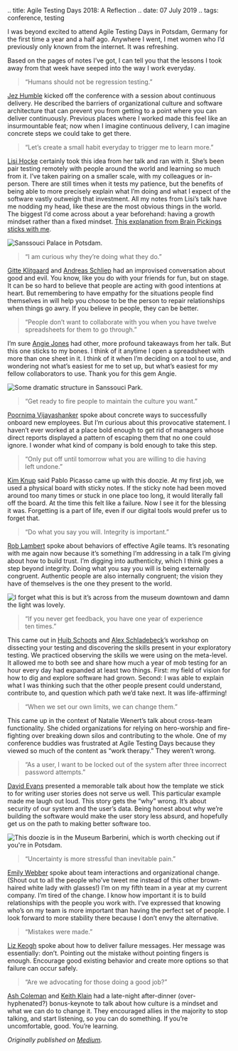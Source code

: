 .. title: Agile Testing Days 2018: A Reflection
.. date: 07 July 2019
.. tags: conference, testing

<p name="4f54" id="4f54" class="graf graf--p graf-after--h3">I was beyond excited to attend Agile Testing Days in Potsdam, Germany for the first time a year and a half ago. Anywhere I went, I met women who I’d previously only known from the internet. It was refreshing.</p><p name="bd6a" id="bd6a" class="graf graf--p graf-after--p">Based on the pages of notes I’ve got, I can tell you that the lessons I took away from that week have seeped into the way I work everyday.</p><blockquote name="14da" id="14da" class="graf graf--pullquote graf--startsWithDoubleQuote graf-after--p">“Humans should not be regression testing.”</blockquote><p name="d815" id="d815" class="graf graf--p graf-after--pullquote"><a href="https://twitter.com/jezhumble" data-href="https://twitter.com/jezhumble" class="markup--anchor markup--p-anchor" rel="noopener" target="_blank">Jez Humble</a> kicked off the conference with a session about continuous delivery. He described the barriers of organizational culture and software architecture that can prevent you from getting to a point where you can deliver continuously. Previous places where I worked made this feel like an insurmountable feat; now when I imagine continuous delivery, I can imagine concrete steps we could take to get there.</p><blockquote name="0481" id="0481" class="graf graf--pullquote graf--startsWithDoubleQuote graf-after--p">“Let’s create a small habit everyday to trigger me to learn more.”</blockquote><p name="7bbd" id="7bbd" class="graf graf--p graf-after--pullquote"><a href="https://twitter.com/lisihocke" data-href="https://twitter.com/lisihocke" class="markup--anchor markup--p-anchor" rel="noopener" target="_blank">Lisi Hocke</a> certainly took this idea from her talk and ran with it. She’s been pair testing remotely with people around the world and learning so much from it. I’ve taken pairing on a smaller scale, with my colleagues or in-person. There are still times when it tests my patience, but the benefits of being able to more precisely explain what I’m doing and what I expect of the software vastly outweigh that investment. All my notes from Lisi’s talk have me nodding my head, like these are the most obvious things in the world. The biggest I’d come across about a year beforehand: having a growth mindset rather than a fixed mindset. <a href="https://www.brainpickings.org/2014/01/29/carol-dweck-mindset/" data-href="https://www.brainpickings.org/2014/01/29/carol-dweck-mindset/" class="markup--anchor markup--p-anchor" rel="noopener" target="_blank">This explanation from Brain Pickings sticks with me</a>.</p>

![](/images/posts/2019/sanssouci-palace.jpeg "Sanssouci Palace in Potsdam.")


<blockquote name="f3ae" id="f3ae" class="graf graf--pullquote graf--startsWithDoubleQuote graf-after--figure">“I am curious why they’re doing what they do.”</blockquote><p name="7ad0" id="7ad0" class="graf graf--p graf-after--pullquote"><a href="https://twitter.com/NativeWired" data-href="https://twitter.com/NativeWired" class="markup--anchor markup--p-anchor" rel="noopener" target="_blank">Gitte Klitgaard</a> and <a href="https://twitter.com/andreasschliep" data-href="https://twitter.com/andreasschliep" class="markup--anchor markup--p-anchor" rel="noopener" target="_blank">Andreas Schliep</a> had an improvised conversation about good and evil. You know, like you do with your friends for fun, but on stage. It can be so hard to believe that people are acting with good intentions at heart. But remembering to have empathy for the situations people find themselves in will help you choose to be the person to repair relationships when things go awry. If you believe in people, they can be better.</p><blockquote name="c286" id="c286" class="graf graf--pullquote graf--startsWithDoubleQuote graf-after--p">“People don’t want to collaborate with you when you have twelve spreadsheets for them to go through.”</blockquote><p name="7691" id="7691" class="graf graf--p graf-after--pullquote">I’m sure <a href="https://twitter.com/techgirl1908" data-href="https://twitter.com/techgirl1908" class="markup--anchor markup--p-anchor" rel="noopener" target="_blank">Angie Jones</a> had other, more profound takeaways from her talk. But this one sticks to my bones. I think of it anytime I open a spreadsheet with more than one sheet in it. I think of it when I’m deciding on a tool to use, and wondering not what’s easiest for me to set up, but what’s easiest for my fellow collaborators to use. Thank you for this gem Angie.</p>

![](/images/posts/2019/sanssouci-park.jpeg "Some dramatic structure in Sanssouci Park.")


<blockquote name="f5ac" id="f5ac" class="graf graf--pullquote graf--startsWithDoubleQuote graf-after--figure">“Get ready to fire people to maintain the culture you want.”</blockquote><p name="f967" id="f967" class="graf graf--p graf-after--pullquote"><a href="https://twitter.com/poornima" data-href="https://twitter.com/poornima" class="markup--anchor markup--p-anchor" rel="noopener" target="_blank">Poornima Vijayashanker</a> spoke about concrete ways to successfully onboard new employees. But I’m curious about this provocative statement. I haven’t ever worked at a place bold enough to get rid of managers whose direct reports displayed a pattern of escaping them that no one could ignore. I wonder what kind of company is bold enough to take this step.</p><blockquote name="deaf" id="deaf" class="graf graf--pullquote graf--startsWithDoubleQuote graf-after--p">“Only put off until tomorrow what you are willing to die having left undone.”</blockquote><p name="c0ca" id="c0ca" class="graf graf--p graf-after--pullquote"><a href="https://twitter.com/Punkmik" data-href="https://twitter.com/Punkmik" class="markup--anchor markup--p-anchor" rel="noopener" target="_blank">Kim Knup</a> said Pablo Picasso came up with this doozie. At my first job, we used a physical board with sticky notes. If the sticky note had been moved around too many times or stuck in one place too long, it would literally fall off the board. At the time this felt like a failure. Now I see it for the blessing it was. Forgetting is a part of life, even if our digital tools would prefer us to forget that.</p><blockquote name="af08" id="af08" class="graf graf--pullquote graf--startsWithDoubleQuote graf-after--p">“Do what you say you will. Integrity is important.”</blockquote><p name="f653" id="f653" class="graf graf--p graf-after--pullquote"><a href="https://twitter.com/Rob_Lambert" data-href="https://twitter.com/Rob_Lambert" class="markup--anchor markup--p-anchor" rel="noopener" target="_blank">Rob Lambert</a> spoke about behaviors of effective Agile teams. It’s resonating with me again now because it’s something I’m addressing in a talk I’m giving about how to build trust. I’m digging into authenticity, which I think goes a step beyond integrity. Doing what you say you will is being externally congruent. Authentic people are also internally congruent; the vision they have of themselves is the one they present to the world.</p>

![](/images/posts/2019/downtown.jpeg "I forget what this is but it’s across from the museum downtown and damn the light was lovely.")

<blockquote name="7969" id="7969" class="graf graf--pullquote graf--startsWithDoubleQuote graf-after--figure">“If you never get feedback, you have one year of experience ten times.”</blockquote><p name="a539" id="a539" class="graf graf--p graf-after--pullquote">This came out in <a href="https://twitter.com/huibschoots" data-href="https://twitter.com/huibschoots" class="markup--anchor markup--p-anchor" rel="noopener" target="_blank">Huib Schoots</a> and <a href="https://twitter.com/alex_schl" data-href="https://twitter.com/alex_schl" class="markup--anchor markup--p-anchor" rel="noopener" target="_blank">Alex Schladebeck</a>’s workshop on dissecting your testing and discovering the skills present in your exploratory testing. We practiced observing the skills we were using on the meta-level. It allowed me to both see and share how much a year of mob testing for an hour every day had expanded at least two things. First: my field of vision for how to dig and explore software had grown. Second: I was able to explain what I was thinking such that the other people present could understand, contribute to, and question which path we’d take next. It was life-affirming!</p><blockquote name="b8f8" id="b8f8" class="graf graf--pullquote graf--startsWithDoubleQuote graf-after--p">“When we set our own limits, we can change them.”</blockquote><p name="c8b4" id="c8b4" class="graf graf--p graf-after--pullquote">This came up in the context of Natalie Wenert’s talk about cross-team functionality. She chided organizations for relying on hero-worship and fire-fighting over breaking down silos and contributing to the whole. One of my conference buddies was frustrated at Agile Testing Days because they viewed so much of the content as “work therapy.” They weren’t wrong.</p><blockquote name="e6da" id="e6da" class="graf graf--pullquote graf--startsWithDoubleQuote graf-after--p">“As a user, I want to be locked out of the system after three incorrect password attempts.”</blockquote><p name="1723" id="1723" class="graf graf--p graf-after--pullquote"><a href="https://twitter.com/DavidEvans66" data-href="https://twitter.com/DavidEvans66" class="markup--anchor markup--p-anchor" rel="noopener" target="_blank">David Evans</a> presented a memorable talk about how the template we stick to for writing user stories does not serve us well. This particular example made me laugh out loud. This story gets the “why” wrong. It’s about security of our system and the user’s data. Being honest about why we’re building the software would make the user story less absurd, and hopefully get us on the path to making better software too.</p>

![](/images/posts/2019/barberini.jpeg "This doozie is in the Museum Barberini, which is worth checking out if you're in Potsdam.")

<blockquote name="710c" id="710c" class="graf graf--pullquote graf--startsWithDoubleQuote graf-after--figure">“Uncertainty is more stressful than inevitable pain.”</blockquote><p name="7f33" id="7f33" class="graf graf--p graf-after--pullquote"><a href="https://twitter.com/ewebber" data-href="https://twitter.com/ewebber" class="markup--anchor markup--p-anchor" rel="noopener" target="_blank">Emily Webber</a> spoke about team interactions and organizational change. (Shout out to all the people who’ve tweet me instead of this other brown-haired white lady with glasses!) I’m on my fifth team in a year at my current company. I’m tired of the change. I know how important it is to build relationships with the people you work with. I’ve expressed that knowing who’s on my team is more important than having the perfect set of people. I look forward to more stability there because I don’t envy the alternative.</p><blockquote name="fc3c" id="fc3c" class="graf graf--pullquote graf--startsWithDoubleQuote graf-after--p">“Mistakes were made.”</blockquote><p name="7aee" id="7aee" class="graf graf--p graf-after--pullquote"><a href="https://twitter.com/lunivore" data-href="https://twitter.com/lunivore" class="markup--anchor markup--p-anchor" rel="noopener" target="_blank">Liz Keogh</a> spoke about how to deliver failure messages. Her message was essentially: don’t. Pointing out the mistake without pointing fingers is enough. Encourage good existing behavior and create more options so that failure can occur safely.</p><blockquote name="20f1" id="20f1" class="graf graf--pullquote graf--startsWithDoubleQuote graf-after--p">“Are we advocating for those doing a good job?”</blockquote><p name="2163" id="2163" class="graf graf--p graf-after--pullquote graf--trailing"><a href="https://twitter.com/AshColeman30" data-href="https://twitter.com/AshColeman30" class="markup--anchor markup--p-anchor" rel="noopener" target="_blank">Ash Coleman</a> and <a href="https://twitter.com/keithklain" data-href="https://twitter.com/keithklain" class="markup--anchor markup--p-anchor" rel="noopener" target="_blank">Keith Klain</a> had a late-night after-dinner (over-hyphenated?) bonus-keynote to talk about how culture is a mindset and what we can do to change it. They encouraged allies in the majority to stop talking, and start listening, so you can do something. If you’re uncomfortable, good. You’re learning.</p></div></div></section>
</section>

*Originally published on [Medium](https://medium.com/@ezagroba/agile-testing-days-2017-a-reflection-2ea505b09eec).*
